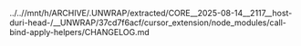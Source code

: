 ../..//mnt/h/ARCHIVE/.UNWRAP/extracted/CORE__2025-08-14__2117__host-duri-head-/__UNWRAP/37cd7f6acf/cursor_extension/node_modules/call-bind-apply-helpers/CHANGELOG.md